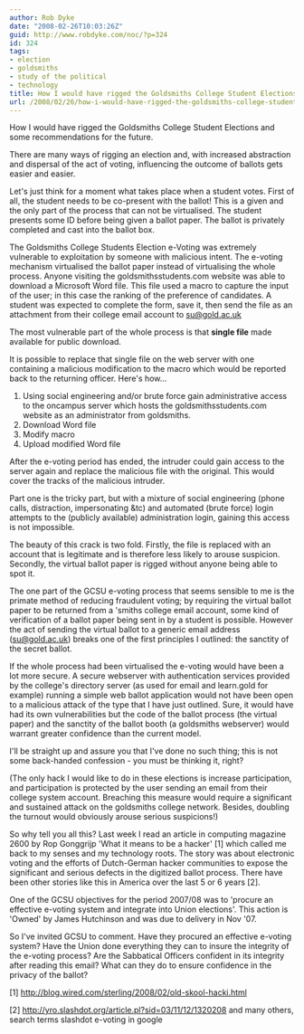 ```yaml
---
author: Rob Dyke
date: "2008-02-26T10:03:26Z"
guid: http://www.robdyke.com/noc/?p=324
id: 324
tags:
- election
- goldsmiths
- study of the political
- technology
title: How I would have rigged the Goldsmiths College Student Elections...
url: /2008/02/26/how-i-would-have-rigged-the-goldsmiths-college-student-elections/
---
```

How I would have rigged the Goldsmiths College Student Elections and some recommendations for the future.

There are many ways of rigging an election and, with increased abstraction and dispersal of the act of voting, influencing the outcome of ballots gets easier and easier.

Let's just think for a moment what takes place when a student votes. First of all, the student needs to be co-present with the ballot! This is a given and the only part of the process that can not be virtualised. The student presents some ID before being given a ballot paper. The ballot is privately completed and cast into the ballot box.

The Goldsmiths College Students Election e-Voting was extremely vulnerable to exploitation by someone with malicious intent. The e-voting mechanism virtualised the ballot paper instead of virtualising the whole process. Anyone visiting the goldsmithsstudents.com website was able to download a Microsoft Word file. This file used a macro to capture the input of the user; in this case the ranking of the preference of candidates. A student was expected to complete the form, save it, then send the file as an attachment from their college email account to <span class="Object" id="OBJ_PREFIX_DWT713">su@gold.ac.uk</span>

The most vulnerable part of the whole process is that **single file** made available for public download.

<!--more-->

It is possible to replace that single file on the web server with one containing a malicious modification to the macro which would be reported back to the returning officer. Here's how...

  1. Using social engineering and/or brute force gain administrative access to the oncampus server which hosts the goldsmithsstudents.com website as an administrator from goldsmiths.
  2. Download Word file
  3. Modify macro
  4. Upload modified Word file

After the e-voting period has ended, the intruder could gain access to the server again and replace the malicious file with the original. This would cover the tracks of the malicious intruder.
  
Part one is the tricky part, but with a mixture of social engineering (phone calls, distraction, impersonating &#038;tc) and automated (brute force) login attempts to the (publicly available) administration login, gaining this access is not impossible.

The beauty of this crack is two fold. Firstly, the file is replaced with an account that is legitimate and is therefore less likely to arouse suspicion. Secondly, the virtual ballot paper is rigged without anyone being able to spot it.

The one part of the GCSU e-voting process that seems sensible to me is the primate method of reducing fraudulent voting; by requiring the virtual ballot paper to be returned from a 'smiths college email account, some kind of verification of a ballot paper being sent in by a student is possible. However the act of sending the virtual ballot to a generic email address (<span class="Object" id="OBJ_PREFIX_DWT714">su@gold.ac.uk</span>) breaks one of the first principles I outlined: the sanctity of the secret ballot.

If the whole process had been virtualised the e-voting would have been a lot more secure. A secure webserver with authentication services provided by the college's directory server (as used for email and learn.gold for example) running a simple web ballot application would not have been open to a malicious attack of the type that I have just outlined. Sure, it would have had its own vulnerabilities but the code of the ballot process (the virtual paper) and the sanctity of the ballot booth (a goldsmiths webserver) would warrant greater confidence than the current model.

I'll be straight up and assure you that I've done no such thing; this is not some back-handed confession - you must be thinking it, right?

(The only hack I would like to do in these elections is increase participation, and participation is protected by the user sending an email from their college system account. Breaching this measure would require a significant and sustained attack on the goldsmiths college network. Besides, doubling the turnout would obviously arouse serious suspicions!)

So why tell you all this? Last week I read an article in computing magazine 2600 by Rop Gonggrijp 'What it means to be a hacker' [1] which called me back to my senses and my technology roots. The story was about electronic voting and the efforts of Dutch-German hacker communities to expose the significant and serious defects in the digitized ballot process. There have been other stories like this in America over the last 5 or 6 years [2].

One of the GCSU objectives for the period 2007/08 was to 'procure an effective e-voting system and integrate into Union elections'. This action is 'Owned' by James Hutchinson and was due to delivery in Nov '07.

So I've invited GCSU to comment. Have they procured an effective e-voting system? Have the Union done everything they can to insure the integrity of the e-voting process? Are the Sabbatical Officers confident in its integrity after reading this email? What can they do to ensure confidence in the privacy of the ballot?

[1] <span class="Object" id="OBJ_PREFIX_DWT715"><a target="_blank" href="http://blog.wired.com/sterling/2008/02/old-skool-hacki.html">http://blog.wired.com/sterling/2008/02/old-skool-hacki.html</a></span>
  
[2] <span class="Object" id="OBJ_PREFIX_DWT716"><a target="_blank" href="http://yro.slashdot.org/article.pl?sid=03/11/12/1320208">http://yro.slashdot.org/article.pl?sid=03/11/12/1320208</a></span> and many others, search terms slashdot e-voting in google